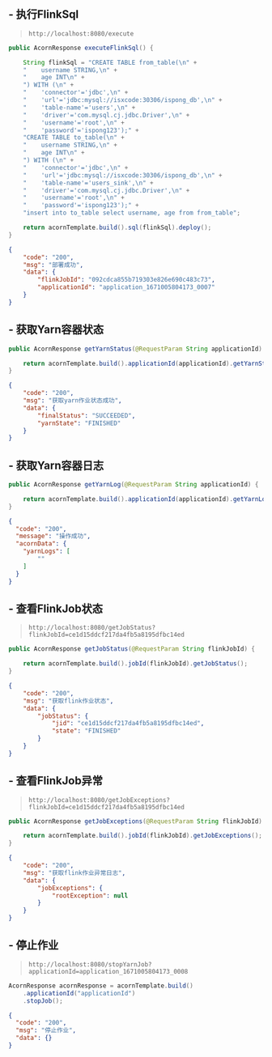 ## - 执行FlinkSql

> `http://localhost:8080/execute`

```java
public AcornResponse executeFlinkSql() {

    String flinkSql = "CREATE TABLE from_table(\n" +
    "    username STRING,\n" +
    "    age INT\n" +
    ") WITH (\n" +
    "    'connector'='jdbc',\n" +
    "    'url'='jdbc:mysql://isxcode:30306/ispong_db',\n" +
    "    'table-name'='users',\n" +
    "    'driver'='com.mysql.cj.jdbc.Driver',\n" +
    "    'username'='root',\n" +
    "    'password'='ispong123');" +
    "CREATE TABLE to_table(\n" +
    "    username STRING,\n" +
    "    age INT\n" +
    ") WITH (\n" +
    "    'connector'='jdbc',\n" +
    "    'url'='jdbc:mysql://isxcode:30306/ispong_db',\n" +
    "    'table-name'='users_sink',\n" +
    "    'driver'='com.mysql.cj.jdbc.Driver',\n" +
    "    'username'='root',\n" +
    "    'password'='ispong123');" +
    "insert into to_table select username, age from from_table";

    return acornTemplate.build().sql(flinkSql).deploy();
}
```

```json
{
    "code": "200",
    "msg": "部署成功",
    "data": {
        "flinkJobId": "092cdca855b719303e826e690c483c73",
        "applicationId": "application_1671005804173_0007"
    }
}
```

## - 获取Yarn容器状态

```java
public AcornResponse getYarnStatus(@RequestParam String applicationId) {

    return acornTemplate.build().applicationId(applicationId).getYarnStatus();
}
```

```json
{
    "code": "200",
    "msg": "获取yarn作业状态成功",
    "data": {
        "finalStatus": "SUCCEEDED",
        "yarnState": "FINISHED"
    }
}
```

## - 获取Yarn容器日志

```java
public AcornResponse getYarnLog(@RequestParam String applicationId) {

    return acornTemplate.build().applicationId(applicationId).getYarnLog();
}
```

```json
{
  "code": "200",
  "message": "操作成功",
  "acornData": {
    "yarnLogs": [
        ""
    ]
  }
}
```

## - 查看FlinkJob状态

> `http://localhost:8080/getJobStatus?flinkJobId=ce1d15ddcf217da4fb5a8195dfbc14ed`

```java
public AcornResponse getJobStatus(@RequestParam String flinkJobId) {

    return acornTemplate.build().jobId(flinkJobId).getJobStatus();
}
```

```json
{
    "code": "200",
    "msg": "获取flink作业状态",
    "data": {
        "jobStatus": {
            "jid": "ce1d15ddcf217da4fb5a8195dfbc14ed",
            "state": "FINISHED"
        }
    }
}
```

## - 查看FlinkJob异常

> `http://localhost:8080/getJobExceptions?flinkJobId=ce1d15ddcf217da4fb5a8195dfbc14ed`

```java
public AcornResponse getJobExceptions(@RequestParam String flinkJobId) {

    return acornTemplate.build().jobId(flinkJobId).getJobExceptions();
}
```

```json
{
    "code": "200",
    "msg": "获取flink作业异常日志",
    "data": {
        "jobExceptions": {
            "rootException": null
        }
    }
}
```

## - 停止作业

> `http://localhost:8080/stopYarnJob?applicationId=application_1671005804173_0008`

```java
AcornResponse acornResponse = acornTemplate.build()
    .applicationId("applicationId")
    .stopJob();
```

```json
{
  "code": "200",
  "msg": "停止作业",
  "data": {}
}
```

